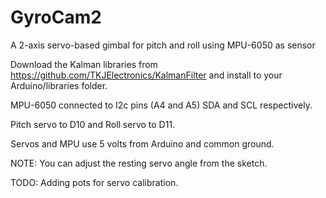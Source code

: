 # GyroCam2

A 2-axis servo-based gimbal for pitch and roll using MPU-6050 as sensor

Download the Kalman libraries from https://github.com/TKJElectronics/KalmanFilter and install to your Arduino/libraries folder.

MPU-6050 connected to I2c pins (A4 and A5) SDA and SCL respectively.

Pitch servo to D10 and Roll servo to D11.

Servos and MPU use 5 volts from Arduino and common ground.

NOTE: You can adjust the resting servo angle from the sketch.

TODO: Adding pots for servo calibration.

